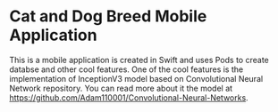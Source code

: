 # Cat and Dog Breed Mobile Application

This is a mobile application is created in Swift and uses Pods to create databse and other cool features. One of the cool features is the implementation of InceptionV3 model based on Convolutional Neural Network repository. You can read more about it the model at https://github.com/Adam110001/Convolutional-Neural-Networks. 
